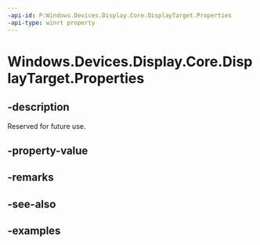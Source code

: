 ```yaml
---
-api-id: P:Windows.Devices.Display.Core.DisplayTarget.Properties
-api-type: winrt property
---
```


<!-- Property syntax.
public IMapView<Guid, object> Properties { get; }
-->

# Windows.Devices.Display.Core.DisplayTarget.Properties

## -description
Reserved for future use.

## -property-value

## -remarks

## -see-also

## -examples
